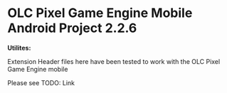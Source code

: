 # OLC Pixel Game Engine Mobile Android Project 2.2.6
<p><b>Utilites:</b></p>
<p>Extension Header files here have been tested to work with the OLC Pixel Game Engine mobile</p>
<p>Please see TODO: Link</p>


